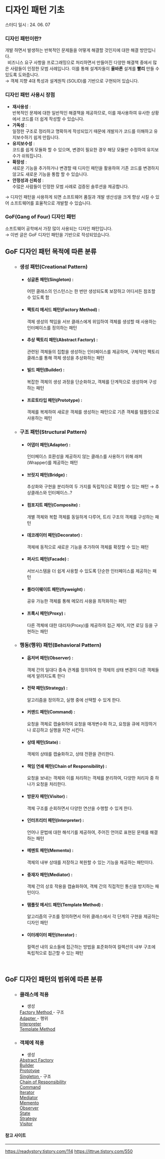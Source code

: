 # 디자인 패턴 기초
스터디 일시 : 24. 06. 07

### 디자인 패턴이란?
개발 하면서 발생하는 반복적인 문제들을 어떻게 해결할 것인지에 대한 해결 방안입니다.<br/>
&nbsp; 비즈니스 요구 사항을 프로그래밍으로 처리하면서 만들어진 다양한 해결책 중에서 많은 사람들이 인정한 모범 사례입니다. 이를 통해 설계자들이 **올바른** 설계를 **빨리** 만들 수 있도록 도와줍니다.<br/>
&rarr; 객체 지향 4대 특성과 설계원칙 (SOLID)를 기반으로 구현되어 있습니다.

### 디자인 패턴 사용시 장점
- **재사용성** : <br/>반복적인 문제에 대한 일반적인 해결책을 제공하므로, 이를 재사용하여 유사한 상황에서 코드를 더 쉽게 작성할 수 있습니다.
- **가독성** : <br/>일정한 구조로 정리하고 명확하게 작성되있기 때문에 개발자가 코드를 이해하고 유지보수하기 쉽게 만듭니다.
- **유지보수성** : <br/>코드를 쉽게 모듈화 할 수 있으며, 변경이 필요한 경우 해당 모듈만 수정하여 유지보수가 쉬워집니다.
- **확장성** : <br/>새로운 기능을 추가하거나 변경할 때 디자인 패턴을 활용하여 기존 코드를 변경하지 않고도 새로운 기능을 통합 할 수 있습니다.
- **안정성과 신뢰성** : <br/>수많은 사람들이 인정한 모범 사례로 검증된 솔루션을 제공합니다.

&rarr; 디자인 패턴을 사용하게 되면 소프트웨어 품질과 개발 생산성을 크게 향상 시킬 수 있어 소프트웨어를 효율적으로 개발할 수 있습니다.

### GoF(Gang of Four) 디자인 패턴
소프트웨어 공학에서 가장 많이 사용되는 디자인 패턴입니다.<br/>
&rarr; 이번 글은 GoF 디자인 패턴을 기반으로 작성되었습니다.

## GoF 디자인 패턴 목적에 따른 분류
<ul>

- ### **생성 패턴(Creational Pattern)**
    - #### **싱글톤 패턴(Singleton)** :
        어떤 클래스의 인스턴스는 한 번만 생성되도록 보장하고 어디서든 참조할 수 있도록 함
    - #### **팩토리 메서드 패턴(Factory Method)** :
        객체 생성의 책임을 서브 클래스에게 위임하여 객체를 생성할 때 사용하는 인터페이스를 정의하는 패턴
    - #### **추상 팩토리 패턴(Abstract Factory)** :
        관련된 객체들의 집합을 생성하는 인터페이스를 제공하며, 구체적인 팩토리 클래스를 통해 객체 생성을 추상화하는 패턴
    - #### **빌드 패턴(Builder)** :
        복잡한 객체의 생성 과정을 단순화하고, 객체를 단계적으로 생성하며 구성하는 패턴
    - #### **프로토타입 패턴(Prototype)**  :
        객체를 복제하여 새로운 객체를 생성하는 패턴으로 기존 객체를 템플릿으로 사용하는 패턴
- ### **구조 패턴(Structural Pattern)**
    - #### **어댑터 패턴(Adapter)** :
        인터페이스 호환성을 제공하지 않는 클래스를 사용하기 위해 래퍼(Wrapper)를 제공하는 패턴
    - #### **브릿지 패턴(Bridge)** :
        추상화와 구현을 분리하여 두 가지를 독립적으로 확장할 수 있는 패턴 &rarr; 추상클래스와 인터페이스..?
    - #### **컴포지트 패턴(Composite)** :
        개별 객체와 복합 객체를 동일하게 다루어, 트리 구조의 객체를 구성하는 패턴
    - #### **데코레이터 패턴(Decorator)** :
        객체에 동적으로 새로운 기능을 추가하여 객체를 확장할 수 있는 패턴
    - #### **퍼사드 패턴(Facade)** :
        서브시스템을 더 쉽게 사용할 수 있도록 단순한 인터페이스를 제공하는 패턴
    - #### **플라이웨이트 패턴(flyweight)** :
        공유 가능한 객체를 통해 메모리 사용을 최적화하는 패턴
    - #### **프록시 패턴(Proxy)** :
        다른 객체에 대한 대리자(Proxy)를 제공하여 접근 제어, 지연 로딩 등을 구현하는 패턴
- ### **행동(행위) 패턴(Behavioral Pattern)**
    - #### **옵저버 패턴(Observer)** :
        객체 간의 일대다 종속 관계를 정의하여 한 객체의 상태 변경이 다른 객체들에게 알려지도록 한다
    - #### **전략 패턴(Strategy)** :
        알고리즘을 정의하고, 실행 중에 선택할 수 있게 한다.
    - #### **커맨드 패턴(Command)** :
        요청을 객체로 캡슐화하여 요청을 매개변수화 하고, 요청을 큐에 저장하거나 로깅하고 실행을 지연 시킨다.
    - #### **상태 패턴(State)** :
        객체의 상태를 캡슐화하고, 상태 전환을 관리한다.
    - #### **책임 연쇄 패턴(Chain of Responsibility)** :
        요청을 보내는 객체와 이를 처리하는 객체를 분리하여, 다양한 처리자 중 하나가 요청을 처리한다.
    - #### **방문자 패턴(Visitor)** :
        객체 구조를 순회하면서 다양한 연산을 수행할 수 있게 한다.
    - #### **인터프리터 패턴(Interpreter)** :
        언어나 문법에 대한 해석기를 제공하여, 주어진 언어로 표현된 문제를 해결하는 패턴
    - #### **메멘토 패턴(Memento)** :
        객체의 내부 상태를 저장하고 복원할 수 있는 기능을 제공하는 패턴이다.
    - #### **중재자 패턴(Mediator)** :
        객체 간의 상호 작용을 캡슐화하여, 객체 간의 직접적인 통신을 방지하는 패턴이다.
    - #### **탬플릿 메서드 패턴(Template Method)** :
        알고리즘의 구조를 정의하면서 하위 클래스에서 각 단계의 구현을 제공하는 디자인 패턴
    - #### **이터레이터 패턴(Iterator)** :
        컬렉션 내의 요소들에 접근하는 방법을 표준화하여 컬렉션의 내부 구조에 독립적으로 접근할 수 있는 패턴

</ul>
<br/>

## GoF 디자인 패턴의 범위에 따른 분류
<ul>

- ### 클래스에 적용
    - 생성<br/>
    <a href="#팩토리-메서드-패턴factory-method-">
    Factory Method
    </a>
    - 구조<br/>
    <a href="#어댑터-패턴adapter-">
    Adapter
    </a>
    - 행위<br/>
    <a href="#인터프리터-패턴interpreter-">
    Interpreter
    </a><br/>
    <a href="#탬플릿-메서드-패턴template-method-">
    Template Method
    </a>
- ### 객체에 적용
    - 생성<br/>
    <a href="#추상-팩토리-패턴abstract-factory-">
    Abstract Factory
    </a><br/>
    <a href="#빌드-패턴builder-">
    Builder
    </a><br/>
    <a href="#프로토타입-패턴prototype--">
    Prototype
    </a><br/>
    <a href="#싱글톤-패턴singleton-">
    Singleton
    </a>
    - 구조<br/>
    <a href="#책임-연쇄-패턴chain-of-responsibility-">Chain of Responsibility</a><br/>
    <a href="#커맨드-패턴command-">Command</a><br/>
    <a href="#이터레이터-패턴iterator-">Iterator
    </a><br/>
    <a href="#중재자-패턴mediator-">Mediator
    </a><br/>
    <a href="#메멘토-패턴memento-">Memento
    </a><br/>
    <a href="#옵저버-패턴observer-">Observer
    </a><br/>
    <a href="#상태-패턴state-">State
    </a><br/>
    <a href="#전략-패턴strategy-">Strategy
    </a><br/>
    <a href="#방문자-패턴visitor-">Visitor
    </a><br/>
</ul>


#### 참고 사이트
- - -
https://readystory.tistory.com/114
https://ittrue.tistory.com/550